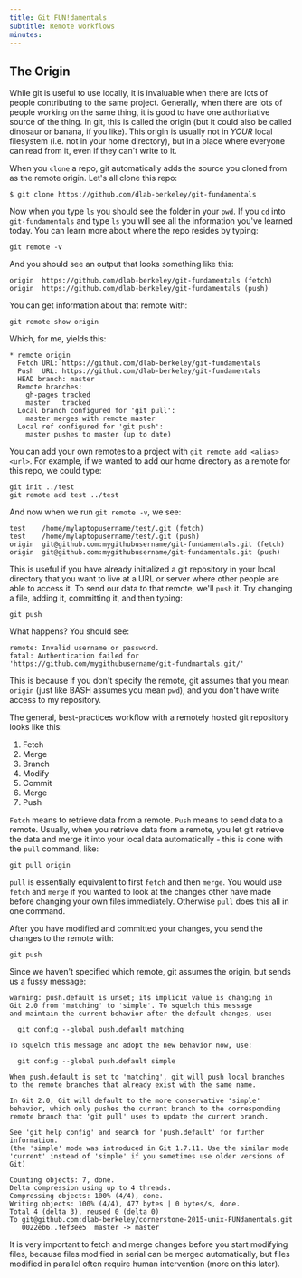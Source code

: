```yaml
---
title: Git FUN!damentals
subtitle: Remote workflows
minutes:
---
```


## The Origin

While git is useful to use locally, it is invaluable when there are lots of people contributing to the same project. Generally, when there are lots of people working on the same thing, it is good to have one authoritative source of the thing. In git, this is called the origin (but it could also be called dinosaur or banana, if you like). This origin is usually not in *YOUR* local filesystem (i.e. not in your home directory), but in a place where everyone can read from it, even if they can't write to it.

When you `clone` a repo, git automatically adds the source you cloned from as the remote origin. Let's all clone this repo:

~~~
$ git clone https://github.com/dlab-berkeley/git-fundamentals
~~~

Now when you type `ls` you should see the folder in your `pwd`. If you `cd`
into `git-fundamentals` and type `ls` you will see all the information you've
learned today. You can learn more about where the repo resides by typing:

~~~{.input}
git remote -v
~~~

And you should see an output that looks something like this:

~~~{.output}
origin  https://github.com/dlab-berkeley/git-fundamentals (fetch)
origin  https://github.com/dlab-berkeley/git-fundamentals (push)
~~~

You can get information about that remote with:

~~~{.input}
git remote show origin
~~~

Which, for me, yields this:

~~~{.output}
* remote origin
  Fetch URL: https://github.com/dlab-berkeley/git-fundamentals
  Push  URL: https://github.com/dlab-berkeley/git-fundamentals
  HEAD branch: master
  Remote branches:
    gh-pages tracked
    master   tracked
  Local branch configured for 'git pull':
    master merges with remote master
  Local ref configured for 'git push':
    master pushes to master (up to date)
~~~

You can add your own remotes to a project with `git remote add <alias> <url>`. For example, if we wanted to add our home directory as a remote for this repo, we could type:

~~~{.input}
git init ../test
git remote add test ../test
~~~

And now when we run `git remote -v`, we see:

~~~{.output}
test	/home/mylaptopusername/test/.git (fetch)
test	/home/mylaptopusername/test/.git (push)
origin	git@github.com:mygithubusername/git-fundamentals.git (fetch)
origin	git@github.com:mygithubusername/git-fundamentals.git (push)
~~~

This is useful if you have already initialized a git repository in your local directory that you want to live at a URL or server where other people are able to access it. To send our data to that remote, we'll `push` it. Try changing a file, adding it, committing it, and then typing:

~~~{.input}
git push
~~~

What happens? You should see:

~~~{.output}
remote: Invalid username or password.
fatal: Authentication failed for 'https://github.com/mygithubusername/git-fundmantals.git/'
~~~

This is because if you don't specify the remote, git assumes that you mean `origin` (just like BASH assumes you mean `pwd`), and you don't have write access to my repository.

The general, best-practices workflow with a remotely hosted git repository looks like this:

1. Fetch
2. Merge
3. Branch
4. Modify
5. Commit
6. Merge
7. Push

`Fetch` means to retrieve data from a remote. `Push` means to send data to a remote. Usually, when you retrieve data from a remote, you let git retrieve the data and merge it into your local data automatically - this is done with the `pull` command, like:

~~~{.input}
git pull origin
~~~

`pull` is essentially equivalent to first `fetch` and then `merge`. You would
use `fetch` and `merge` if you wanted to look at the changes other have made
before changing your own files immediately. Otherwise `pull` does this all in
one command.

After you have modified and committed your changes, you send the changes to the remote with:

~~~{.input}
git push
~~~

Since we haven't specified which remote, git assumes the origin, but sends us a fussy message:

~~~{.output}
warning: push.default is unset; its implicit value is changing in
Git 2.0 from 'matching' to 'simple'. To squelch this message
and maintain the current behavior after the default changes, use:

  git config --global push.default matching

To squelch this message and adopt the new behavior now, use:

  git config --global push.default simple

When push.default is set to 'matching', git will push local branches
to the remote branches that already exist with the same name.

In Git 2.0, Git will default to the more conservative 'simple'
behavior, which only pushes the current branch to the corresponding
remote branch that 'git pull' uses to update the current branch.

See 'git help config' and search for 'push.default' for further information.
(the 'simple' mode was introduced in Git 1.7.11. Use the similar mode
'current' instead of 'simple' if you sometimes use older versions of Git)

Counting objects: 7, done.
Delta compression using up to 4 threads.
Compressing objects: 100% (4/4), done.
Writing objects: 100% (4/4), 477 bytes | 0 bytes/s, done.
Total 4 (delta 3), reused 0 (delta 0)
To git@github.com:dlab-berkeley/cornerstone-2015-unix-FUNdamentals.git
   0022eb6..fef3ee5  master -> master
~~~

It is very important to fetch and merge changes before you start modifying files, because files modified in serial can be merged automatically, but files modified in parallel often require human intervention (more on this later).
